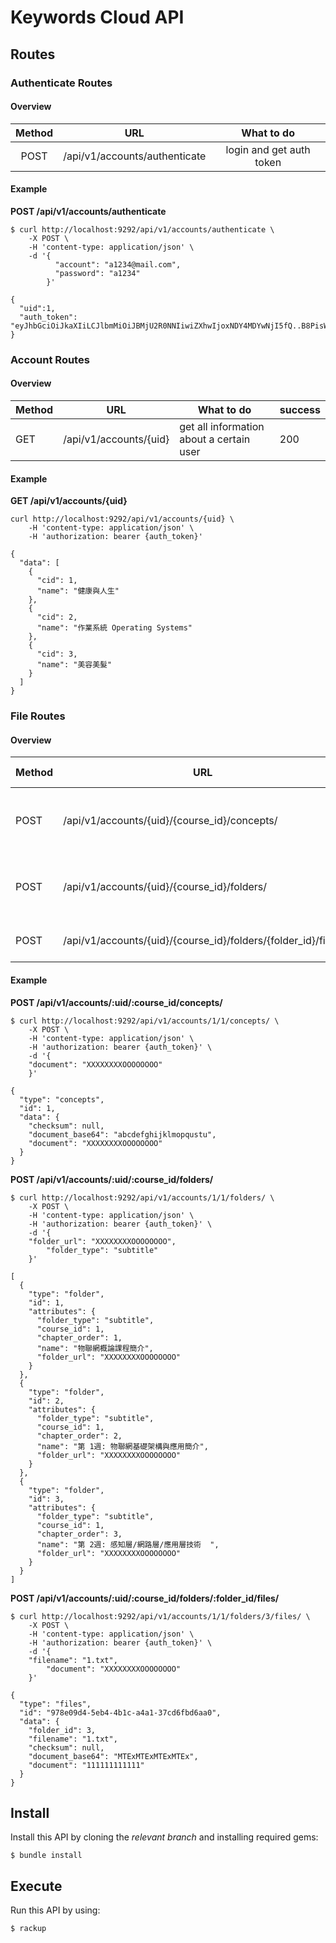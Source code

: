 # Keywords Cloud API

## Routes
### Authenticate Routes

#### Overview

| Method |            URL                |        What to do        |
| :----: | :------------------------:    | :----------------------: |
|  POST  | /api/v1/accounts/authenticate | login and get auth token |

#### Example

**POST /api/v1/accounts/authenticate**
```shell
$ curl http://localhost:9292/api/v1/accounts/authenticate \
	-X POST \
	-H 'content-type: application/json' \
	-d '{
          "account": "a1234@mail.com",
          "password": "a1234"
        }'
```

```
{
  "uid":1,
  "auth_token": "eyJhbGciOiJkaXIiLCJlbmMiOiJBMjU2R0NNIiwiZXhwIjoxNDY4MDYwNjI5fQ..B8PisW3mwnS51goa.Lz87.v_ydEDJ9ypa2kiiUbe"
}
```

### Account Routes
#### Overview

| Method | URL                     | What to do                               | success |
| ------ | ----------------------- | ---------------------------------------- | ------- |
| GET    | /api/v1/accounts/{uid}  | get all information about a certain user | 200     |

#### Example

**GET /api/v1/accounts/{uid}**

```shell
curl http://localhost:9292/api/v1/accounts/{uid} \
	-H 'content-type: application/json' \
	-H 'authorization: bearer {auth_token}'
```

```
{
  "data": [
    {
      "cid": 1,
      "name": "健康與人生"
    },
    {
      "cid": 2,
      "name": "作業系統 Operating Systems"
    },
    {
      "cid": 3,
      "name": "美容美髮"
    }
  ]
}
```

### File Routes
#### Overview

| Method  | URL                                           | What to do                                     |
| ------  | ----------------------------------------------| ---------------------------------------------- |
| POST    | /api/v1/accounts/{uid}/{course_id}/concepts/  | create new file(course concept) for the course |
| POST    | /api/v1/accounts/{uid}/{course_id}/folders/  | create new folder(slide or subtitle) for the course |
| POST    | /api/v1/accounts/{uid}/{course_id}/folders/{folder_id}/files/  | create new file for folder |

#### Example

**POST /api/v1/accounts/:uid/:course_id/concepts/**

```shell
$ curl http://localhost:9292/api/v1/accounts/1/1/concepts/ \
 	-X POST \
	-H 'content-type: application/json' \
	-H 'authorization: bearer {auth_token}' \
	-d '{
    "document": "XXXXXXXXOOOOOOOO"
	}'
```

```
{
  "type": "concepts",
  "id": 1,
  "data": {
    "checksum": null,
    "document_base64": "abcdefghijklmopqustu",
    "document": "XXXXXXXXOOOOOOOO"
  }
}
```
**POST /api/v1/accounts/:uid/:course_id/folders/**

```shell
$ curl http://localhost:9292/api/v1/accounts/1/1/folders/ \
 	-X POST \
	-H 'content-type: application/json' \
	-H 'authorization: bearer {auth_token}' \
	-d '{
    "folder_url": "XXXXXXXXOOOOOOOO",
		"folder_type": "subtitle"
	}'
```

```
[
  {
    "type": "folder",
    "id": 1,
    "attributes": {
      "folder_type": "subtitle",
      "course_id": 1,
      "chapter_order": 1,
      "name": "物聯網概論課程簡介",
      "folder_url": "XXXXXXXXOOOOOOOO"
    }
  },
  {
    "type": "folder",
    "id": 2,
    "attributes": {
      "folder_type": "subtitle",
      "course_id": 1,
      "chapter_order": 2,
      "name": "第 1週: 物聯網基礎架構與應用簡介",
      "folder_url": "XXXXXXXXOOOOOOOO"
    }
  },
  {
    "type": "folder",
    "id": 3,
    "attributes": {
      "folder_type": "subtitle",
      "course_id": 1,
      "chapter_order": 3,
      "name": "第 2週: 感知層/網路層/應用層技術  ",
      "folder_url": "XXXXXXXXOOOOOOOO"
    }
  }
]
```

**POST /api/v1/accounts/:uid/:course_id/folders/:folder_id/files/**

```shell
$ curl http://localhost:9292/api/v1/accounts/1/1/folders/3/files/ \
 	-X POST \
	-H 'content-type: application/json' \
	-H 'authorization: bearer {auth_token}' \
	-d '{
    "filename": "1.txt",
		"document": "XXXXXXXXOOOOOOOO"
	}'
```

```
{
  "type": "files",
  "id": "978e09d4-5eb4-4b1c-a4a1-37cd6fbd6aa0",
  "data": {
    "folder_id": 3,
    "filename": "1.txt",
    "checksum": null,
    "document_base64": "MTExMTExMTExMTEx",
    "document": "111111111111"
  }
}
```
## Install

Install this API by cloning the *relevant branch* and installing required gems:
```
$ bundle install
```

## Execute

Run this API by using:

```
$ rackup
```
